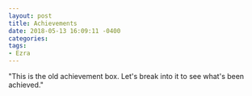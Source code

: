 ```yaml
---
layout: post
title: Achievements
date: 2018-05-13 16:09:11 -0400
categories:
tags:
- Ezra
---
```


"This is the old achievement box. Let's break into it to see what's been achieved."
